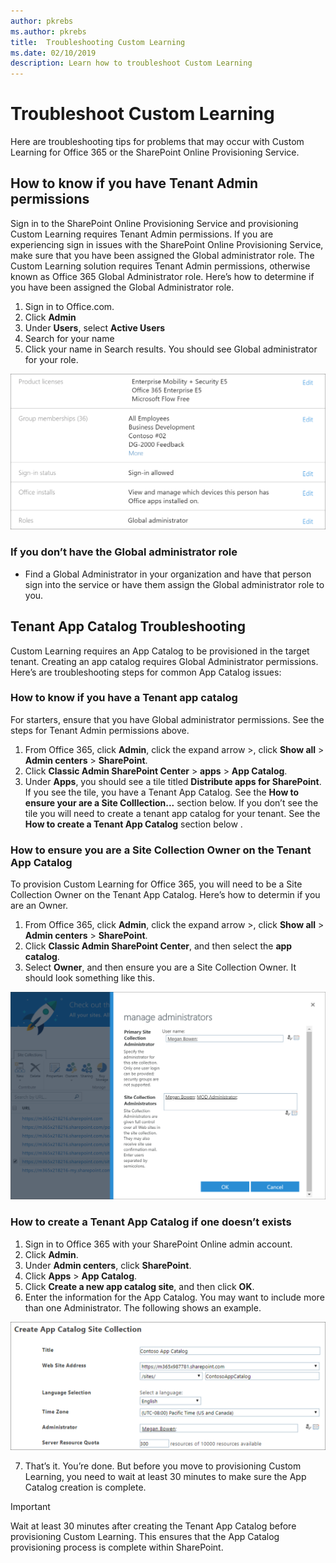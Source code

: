 ```yaml
---
author: pkrebs
ms.author: pkrebs
title:  Troubleshooting Custom Learning
ms.date: 02/10/2019
description: Learn how to troubleshoot Custom Learning
---
```


# Troubleshoot Custom Learning

Here are troubleshooting tips for problems that may occur with Custom Learning for Office 365 or the SharePoint Online Provisioning Service.

## How to know if you have Tenant Admin permissions

Sign in to the SharePoint Online Provisioning Service and provisioning Custom Learning requires Tenant Admin permissions. If you are experiencing sign in issues with the SharePoint Online Provisioning Service, make sure that you have been assigned the Global administrator role. The Custom Learning solution requires Tenant Admin permissions, otherwise known as Office 365 Global Administrator role. Here’s how to determine if you have been assigned the Global Administrator role.

1.	Sign in to Office.com.
2.	Click **Admin**
3.	Under **Users**, select **Active Users**
4.	Search for your name
5.	Click your name in Search results. You should see Global administrator for your role.

![cg-globaladminrole.png](media/cg-globaladminrole.png)

### If you don’t have the Global administrator role
- Find a Global Administrator in your organization and have that person sign into the service or have them assign the Global administrator role to you.

## Tenant App Catalog Troubleshooting
Custom Learning requires an App Catalog to be provisioned in the target tenant. Creating an app catalog requires Global Administrator permissions. Here’s are troubleshooting steps for common App Catalog issues:

### How to know if you have a Tenant app catalog 
For starters, ensure that you have Global administrator permissions. See the steps for Tenant Admin permissions above.

1. From Office 365, click **Admin**, click the expand arrow >, click **Show all** > **Admin centers** > **SharePoint**.
2. Click **Classic Admin SharePoint Center** > **apps** > **App Catalog**.
3. Under **Apps**, you should see a tile titled **Distribute apps for SharePoint**. 
If you see the tile, you have a Tenant App Catalog. See the **How to ensure your are a Site Colllection...** section below. If you don’t see the tile you will need to create a tenant app catalog for your tenant. See the **How to create a Tenant App Catalog** section below .

### How to ensure you are a Site Collection Owner on the Tenant App Catalog 
To provision Custom Learning for Office 365, you will need to be a Site Collection Owner on the Tenant App Catalog. Here’s how to determin if you are an Owner.

1. From Office 365, click **Admin**, click the expand arrow >, click **Show all** > **Admin centers** > **SharePoint**.
2. Click **Classic Admin SharePoint Center**, and then select the **app catalog**.
3. Select **Owner**, and then ensure you are a Site Collection Owner. It should look something like this.
 
![cg-sitecollectionowner.png](media/cg-sitecollectionowner.png)

### How to create a Tenant App Catalog if one doesn’t exists 
1. Sign in to Office 365 with your SharePoint Online admin account.
2. Click **Admin**.
3. Under **Admin centers**, click **SharePoint**. 
4. Click **Apps** > **App Catalog**.
5. Click **Create a new app catalog site**, and then click **OK**. 
6.	Enter the information for the App Catalog. You may want to include more than one Administrator. The following shows an example.  

![cg-appcatalogfinish.png](media/cg-appcatalogfinish.png)

7.	That’s it. You’re done. But before you move to provisioning Custom Learning, you need to wait at least 30 minutes to make sure the App Catalog creation is complete. 

> [!IMPORTANT]
> Wait at least 30 minutes after creating the Tenant App Catalog before provisioning Custom Learning. This ensures that the App Catalog provisioning process is complete within SharePoint. 